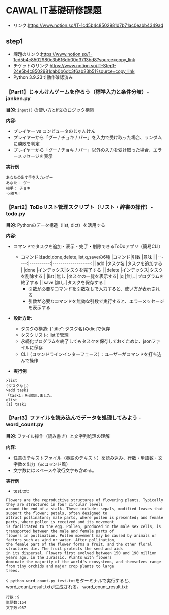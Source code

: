 # CAWAL IT基礎研修課題
- リンク:https://www.notion.so/IT-1cd5b4c8502981d7b71ac0eabb4349ad
## step1
- 課題のリンク:https://www.notion.so/1-1cd5b4c8502980c3b616db00d3713bd8?source=copy_link
- チケットのリンク:https://www.notion.so/IT-Step1-24e5b4c8502981dab0b6dc3f6ab23b51?source=copy_link
- Python 3.9.23で動作確認済み
### 【Part1】じゃんけんゲームを作ろう（標準入力と条件分岐）- janken.py

**目的**: `input()` の使い方とif文のロジック構築

**内容**:

- プレイヤー vs コンピュータのじゃんけん
- プレイヤーから「グー / チョキ / パー」を入力で受け取った場合、ランダムに勝敗を判定
- プレイヤーから「グー / チョキ / パー」以外の入力を受け取った場合、エラーメッセージを表示

**実行例**
```
あなたの出す手を入力>グー
あなた： グー
相手： チョキ
->勝ち!
```
### 【Part2】ToDoリスト管理スクリプト（リスト・辞書の操作）- todo.py

**目的**: Pythonのデータ構造（list, dict）を活用する

**内容**:

- コマンドでタスクを追加・表示・完了・削除できるToDoアプリ（簡易CLI）
    - コマンドはadd,done,delete,list,q,saveの6種
        |コマンド|引数       |意味                |
        |------:|----------:|-------------------:|
        |add    |タスク名    |タスクを追加する     |
        |done   |インデックス|タスクを完了する     |
        |delete |インデックス|タスクを削除する     |
        |list   |無し       |タスクの一覧を表示する|
        |q      |無し       |プログラムを終了する  |
        |save   |無し       |タスクを保存する     |
        - 引数が必要なコマンドを引数なしで入力すると、使い方が表示される
        - 引数が必要なコマンドを無効な引数で実行すると、エラーメッセージを表示する

- **設計方針:**
    - タスクの構造: {”title”: タスク名}のdictで保存
    - タスクリスト: listで管理
    - 永続化プログラムを終了してもタスクを保存しておくために、jsonファイルに保存
    - CLI（コマンドラインインターフェース）: ユーザーがコマンドを打ち込んで操作
- **実行例**
```
>list
(タスクなし)
>add task1
「task1」を追加しました。
>list
[1] task1
```
### 【Part3】ファイルを読み込んでデータを処理してみよう - word_count.py

**目的**: ファイル操作（読み書き）と文字列処理の理解

**内容**:

- 任意のテキストファイル（英語のテキスト）を読み込み、行数・単語数・文字数を出力（`wc`コマンド風）
- 文字数にはスペースや改行文字も含める。

**実行例**
- test.txt:
```
Flowers are the reproductive structures of flowering plants. Typically they are structured in four circular levels
around the end of a stalk. These include: sepals, modified leaves that support the flower; petals, often designed to
attract pollinators; male parts, where pollen is presented; and female parts, where pollen is received and its movement
is facilitated to the egg. Pollen, produced in the male sex cells, is transported between the male and female parts of
flowers in pollination. Pollen movement may be caused by animals or factors such as wind or water. After pollination,
the female part of the flower forms a fruit, and the other floral structures die. The fruit protects the seed and aids
in its dispersal. Flowers first evolved between 150 and 190 million years ago, in the Jurassic. Plants with flowers
dominate the majority of the world's ecosystems, and themselves range from tiny orchids and major crop plants to large
trees.
```

`$ python word_count.py test.txt`をターミナルで実行すると、word_count_result.txtが生成される。
word_count_result.txt:
```
行数：9
単語数:154
文字数:957
```
